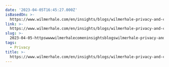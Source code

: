 ```yaml
---
date: '2023-04-05T16:45:27.000Z'
isBasedOn: >-
  https://www.wilmerhale.com/en/insights/blogs/wilmerhale-privacy-and-cybersecurity-law/20200929-california-settles-with-glow-app-over-alleged-privacy-and-security-violations
link: >-
  https://www.wilmerhale.com/en/insights/blogs/wilmerhale-privacy-and-cybersecurity-law/20200929-california-settles-with-glow-app-over-alleged-privacy-and-security-violations
slug: >-
  2023-04-05-httpswwwwilmerhalecomeninsightsblogswilmerhale-privacy-and-cybersecurity-law20200929-california-settles-with-glow-app-over-alleged-privacy-and-security-violations
tags:
  - Privacy
title: >-
  https://www.wilmerhale.com/en/insights/blogs/wilmerhale-privacy-and-cybersecurity-law/20200929-california-settles-with-glow-app-over-alleged-privacy-and-security-violations
---
```


